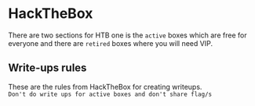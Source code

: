 # HackTheBox
There are two sections for HTB one is the `active` boxes which are free for everyone and there are `retired` boxes where you will need VIP.

## Write-ups rules
These are the rules from HackTheBox for creating writeups. <br>
`Don't do write ups for active boxes and don't share flag/s`